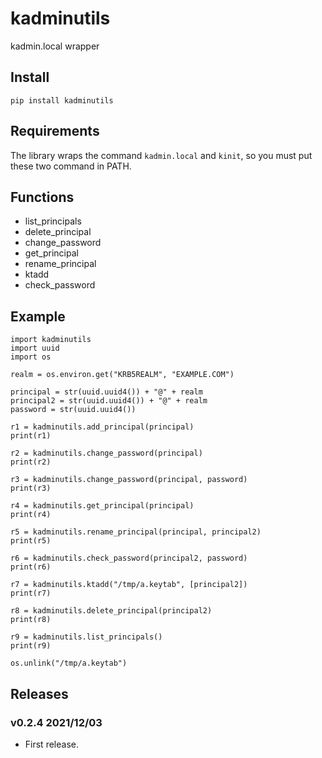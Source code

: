 # kadminutils

kadmin.local wrapper

## Install

```
pip install kadminutils
```

## Requirements

The library wraps the command `kadmin.local` and `kinit`, so you must put these two command in PATH.

## Functions

- list_principals
- delete_principal
- change_password
- get_principal
- rename_principal
- ktadd
- check_password


## Example

```
import kadminutils
import uuid
import os

realm = os.environ.get("KRB5REALM", "EXAMPLE.COM")

principal = str(uuid.uuid4()) + "@" + realm
principal2 = str(uuid.uuid4()) + "@" + realm
password = str(uuid.uuid4())

r1 = kadminutils.add_principal(principal)
print(r1)

r2 = kadminutils.change_password(principal)
print(r2)

r3 = kadminutils.change_password(principal, password)
print(r3)

r4 = kadminutils.get_principal(principal)
print(r4)

r5 = kadminutils.rename_principal(principal, principal2)
print(r5)

r6 = kadminutils.check_password(principal2, password)
print(r6)

r7 = kadminutils.ktadd("/tmp/a.keytab", [principal2])
print(r7)

r8 = kadminutils.delete_principal(principal2)
print(r8)

r9 = kadminutils.list_principals()
print(r9)

os.unlink("/tmp/a.keytab")

```

## Releases

### v0.2.4 2021/12/03

- First release.
